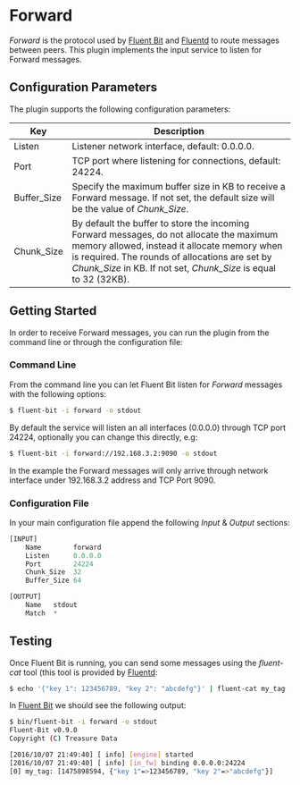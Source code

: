 # Forward

_Forward_ is the protocol used by [Fluent Bit](http://fluentbit.io) and [Fluentd](http://www.fluentd.org) to route messages between peers. This plugin implements the input service to listen for Forward messages.

## Configuration Parameters

The plugin supports the following configuration parameters:

| Key         | Description       |
| ------------|-------------------|
| Listen      | Listener network interface, default: 0.0.0.0. |
| Port        | TCP port where listening for connections, default: 24224. |
| Buffer\_Size| Specify the maximum buffer size in KB to receive a Forward message. If not set, the default size will be the value of _Chunk\_Size_. |
| Chunk_Size  | By default the buffer to store the incoming Forward messages, do not allocate the maximum memory allowed, instead it allocate memory when is required. The rounds of allocations are set by _Chunk\_Size_ in KB. If not set, _Chunk\_Size_ is equal to 32 (32KB). |

## Getting Started

In order to receive Forward messages, you can run the plugin from the command line or through the configuration file:

### Command Line

From the command line you can let Fluent Bit listen for _Forward_ messages with the following options:

```bash
$ fluent-bit -i forward -o stdout
```

By default the service will listen an all interfaces (0.0.0.0) through TCP port 24224, optionally you can change this directly, e.g:

```bash
$ fluent-bit -i forward://192.168.3.2:9090 -o stdout
```

In the example the Forward messages will only arrive through network interface under 192.168.3.2 address and TCP Port 9090.

### Configuration File

In your main configuration file append the following _Input_ & _Output_ sections:

```python
[INPUT]
    Name        forward
    Listen      0.0.0.0
    Port        24224
    Chunk_Size  32
    Buffer_Size 64

[OUTPUT]
    Name   stdout
    Match  *
```

## Testing

Once Fluent Bit is running, you can send some messages using the _fluent-cat_ tool (this tool is provided by [Fluentd](http://www.fluentd.org):

```bash
$ echo '{"key 1": 123456789, "key 2": "abcdefg"}' | fluent-cat my_tag
```

In [Fluent Bit](http://fluentbit.io) we should see the following output:

```bash
$ bin/fluent-bit -i forward -o stdout
Fluent-Bit v0.9.0
Copyright (C) Treasure Data

[2016/10/07 21:49:40] [ info] [engine] started
[2016/10/07 21:49:40] [ info] [in_fw] binding 0.0.0.0:24224
[0] my_tag: [1475898594, {"key 1"=>123456789, "key 2"=>"abcdefg"}]
```
